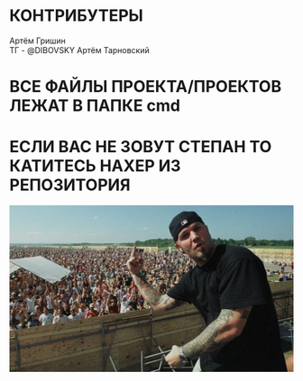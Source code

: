 # КОНТРИБУТЕРЫ
Артём Гришин  
ТГ - @DIBOVSKY
Артём Тарновский  
# ВСЕ ФАЙЛЫ ПРОЕКТА/ПРОЕКТОВ ЛЕЖАТ В ПАПКЕ cmd  
# ЕСЛИ ВАС НЕ ЗОВУТ СТЕПАН ТО КАТИТЕСЬ НАХЕР ИЗ РЕПОЗИТОРИЯ

![Й](https://github.com/Apach876/AA/blob/main/images/a.jpg)
